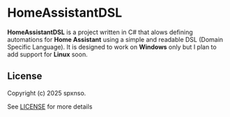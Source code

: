 # HomeAssistantDSL
**HomeAssistantDSL** is a project written in C# that alows defining automations for **Home Assistant** using a simple and readable DSL (Domain Specific Language).
It is designed to work on **Windows** only but I plan to add support for **Linux** soon.

## License
Copyright (c) 2025 spxnso.

See [LICENSE](./LICENSE) for more details